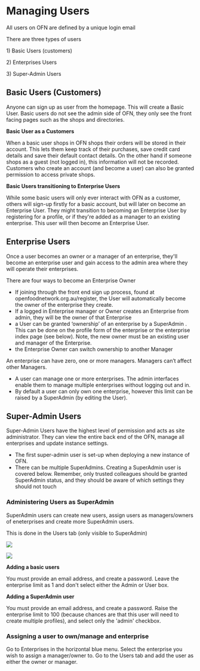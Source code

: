 # Managing Users

All users on OFN are defined by a unique login email

There are three types of users

1\) Basic Users \(customers\)

2\) Enterprises Users

3\) Super-Admin Users

## Basic Users \(Customers\)

Anyone can sign up as user from the homepage. This will create a Basic User. Basic users do not see the admin side of OFN, they only see the front facing pages such as the shops and directories.

**Basic User as a Customers**

When a basic user shops in OFN shops their orders will be stored in their account. This lets them keep track of their purchases, save credit card details and save their default contact details. On the other hand if someone shops as a guest \(not logged in\), this information will not be recorded. Customers who create an account \(and become a user\) can also be granted permission to access private shops.

**Basic Users transitioning to Enterprise Users**

While some basic users will only ever interact with OFN as a customer, others will sign-up firstly for a basic account, but will later on become an Enterprise User. They might transition to becoming an Enterprise User by registering for a profile, or if they're added as a manager to an existing enterprise. This user will then become an Enterprise User.

## Enterprise Users

Once a user becomes an owner or a manager of an enterprise, they'll become an enterprise user and gain access to the admin area where they will operate their enterprises.

There are four ways to become an Enterprise Owner

* If joining through the front end sign up process, found at openfoodnetwork.org.au/register, the User will automatically become the owner of the enterprise they create.
* If a logged in Enterprise manager or Owner creates an Enterprise from admin, they will be the owner of that Enterprise
* a User can be granted ‘ownership’ of an enterprise by a SuperAdmin . This can be done on the profile form of the enterprise or the enterprise index page \(see below\). Note, the new owner must be an existing user and manager of the Enterprise.
* the Enterprise Owner can switch ownership to another Manager

An enterprise can have zero, one or more managers. Managers can’t affect other Managers.

* A user can manage one or more enterprises. The admin interfaces enable them to manage multiple enterprises without logging out and in.
* By default a user can only own one enterprise, however this limit can be raised by a SuperAdmin \(by editing the User\).

## Super-Admin Users

Super-Admin Users have the highest level of permission and acts as site administrator. They can view the entire back end of the OFN, manage all enterprises and update instance settings.

* The first super-admin user is set-up when deploying a new instance of OFN.
* There can be multiple SuperAdmins. Creating a SuperAdmin user is covered below. Remember, only trusted colleagues should be granted SuperAdmin status, and they should be aware of which settings they should not touch

### Administering Users as SuperAdmin

SuperAdmin users can create new users, assign users as managers/owners of eneterprises and create more SuperAdmin users.

This is done in the Users tab \(only visible to SuperAdmin\)

![](https://community.openfoodnetwork.org/uploads/default/106/ffc23ec6a21b3446.png)



![](https://community.openfoodnetwork.org/uploads/default/108/5cd89ee8388552e7.png)

**Adding a basic users**

You must provide an email address, and create a password. Leave the enterprise limit as 1 and don't select either the Admin or User box.

**Adding a SuperAdmin user**

You must provide an email address, and create a password. Raise the enterprise limit to 100 \(because chances are that this user will need to create multiple profiles\), and select only the 'admin' checkbox.

### Assigning a user to own/manage and enterprise

Go to Enterprises in the horizontal blue menu. Select the enterprise you wish to assign a manager/owner to. Go to the Users tab and add the user as either the owner or manager.



